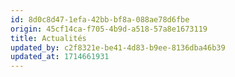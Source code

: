 ```yaml
---
id: 8d0c8d47-1efa-42bb-bf8a-088ae78d6fbe
origin: 45cf14ca-f705-4b9d-a518-57a8e1673119
title: Actualités
updated_by: c2f8321e-be41-4d83-b9ee-8136dba46b39
updated_at: 1714661931
---
```

